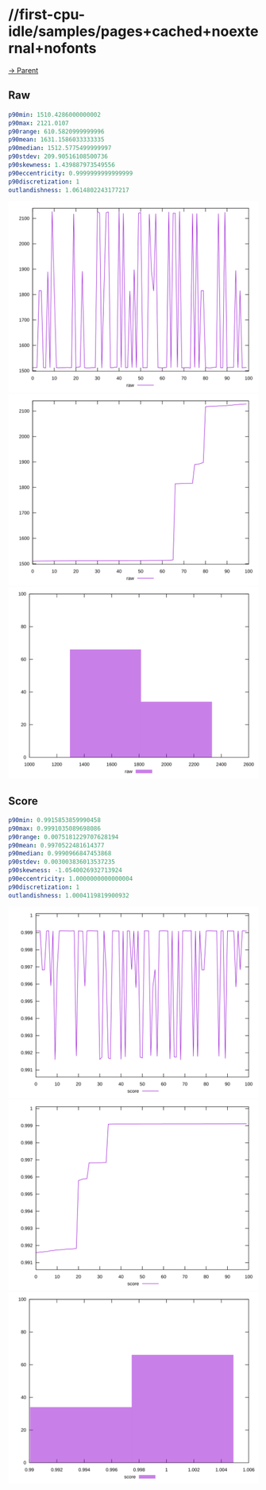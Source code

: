
# //first-cpu-idle/samples/pages+cached+noexternal+nofonts

[→ Parent](../..)


## Raw


```yaml
p90min: 1510.4286000000002
p90max: 2121.0107
p90range: 610.5820999999996
p90mean: 1631.1586033333335
p90median: 1512.5775499999997
p90stdev: 209.90516108500736
p90skewness: 1.439887973549556
p90eccentricity: 0.9999999999999999
p90discretization: 1
outlandishness: 1.0614802243177217

```

![PLOT: raw-values](./raw/values.svg)![PLOT: raw-sorted](./raw/sorted.svg)![PLOT: raw-histogram](./raw/histogram.svg)
## Score


```yaml
p90min: 0.9915853859990458
p90max: 0.9991035089698086
p90range: 0.0075181229707628194
p90mean: 0.9970522481614377
p90median: 0.9990966847453868
p90stdev: 0.003003836013537235
p90skewness: -1.0540026932713924
p90eccentricity: 1.0000000000000004
p90discretization: 1
outlandishness: 1.0004119819900932

```

![PLOT: score-values](./score/values.svg)![PLOT: score-sorted](./score/sorted.svg)![PLOT: score-histogram](./score/histogram.svg)